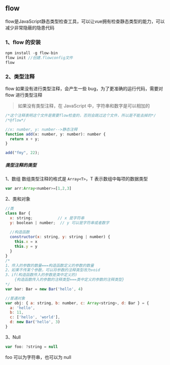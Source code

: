 
## flow

flow是JavaScript静态类型检查工具，可以让vue拥有检查静态类型的能力，可以减少非常隐蔽的隐患代码

### 1、flow 的安装

```javascript
npm install -g flow-bin
flow init //创建.flowconfig文件
flow
```

### 2、类型注释

flow 如果没有进行类型注释，会产生一些 bug，为了更准确的运行代码，需要对 flow 进行类型注释

> 如果没有类型注释，在 JavaScript 中，字符串和数字是可以相加的

```javascript
/*这个注释表明这个文件是需要flow检查的，否则会跳过这个文件，所以是不能去掉的*/
/*@flow*/

//x: number, y: number-->静态注释
function add(x: number, y: number): number {
  return x + y;
}

add("fmy", 22);
```

##### 类型注释的类型
1、数组
数组类型注释的格式是 ```Array<T>```，T 表示数组中每项的数据类型

```javascript
var arr:Array<number>=[1,2,3]
```

2、类和对象

```javascript
//类
class Bar {
  x: string;           // x 是字符串
  y: boolean | number;  // y 可以是字符串或者数字
  
  //构造函数
  constructor(x: string, y: string | number) {
    this.x = x
    this.y = y
  }
}
/*
1、传入的参数的数量===构造函数定义的参数的数量
2、如果不传某个参数，可以将参数的注释类型改为void
3、if(构造函数传入的参数是类中定义的) 
    {构造函数传入的参数的注释类型===类中定义的参数的注释类型}
*/
var bar: Bar = new Bar('hello', 4)

//普通对象
var obj: { a: string, b: number, c: Array<string>, d: Bar } = {
  a: 'hello',
  b: 11,
  c: ['hello', 'world'],
  d: new Bar('hello', 3)
}

```

3、Null

```javascript
var foo: ?string = null
```
foo 可以为字符串，也可以为 null